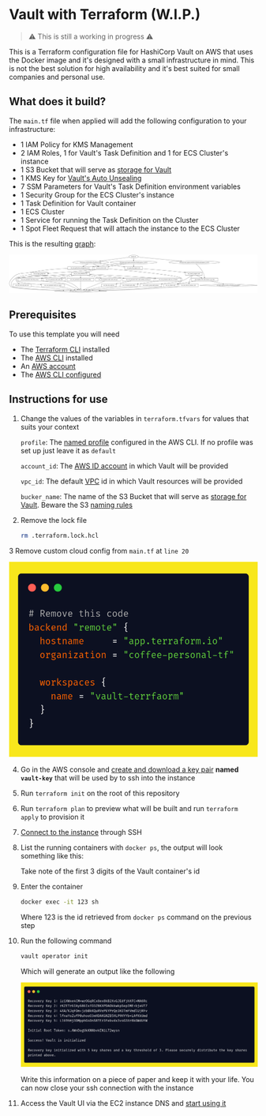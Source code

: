 # Vault with Terraform (W.I.P.)

> :warning: This is still a working in progress :warning:

This is a Terraform configuration file for HashiCorp Vault on AWS that uses the Docker image and it's designed with a small infrastructure in mind. This is not the best solution for high availability and it's best suited for small companies and personal use.

## What does it build?

The `main.tf` file when applied will add the following configuration to your infrastructure:

* 1 IAM Policy for KMS Management
* 2 IAM Roles, 1 for Vault's Task Definition and 1 for ECS Cluster's instance
* 1 S3 Bucket that will serve as [storage for Vault](https://www.vaultproject.io/docs/configuration/storage/s3)
* 1 KMS Key for [Vault's Auto Unsealing](https://www.vaultproject.io/docs/concepts/seal#auto-unseal)
* 7 SSM Parameters for Vault's Task Definition environment variables
* 1 Security Group for the ECS Cluster's instance
* 1 Task Definition for Vault container
* 1 ECS Cluster
* 1 Service for running the Task Definition on the Cluster
* 1 Spot Fleet Request that will attach the instance to the ECS Cluster
<!-- * 1 Target group to be [attached to a Load Balancer Listener's rule](https://docs.aws.amazon.com/elasticloadbalancing/latest/application/load-balancer-listeners.html) (manually) -->

This is the resulting [graph](https://www.terraform.io/docs/internals/graph.html):

![Vault infrastructure graph generated by Terraform](./images/graph.svg)

## Prerequisites

To use this template you will need

* The [Terraform CLI](https://learn.hashicorp.com/tutorials/terraform/install-cli) installed
* The [AWS CLI](https://docs.aws.amazon.com/cli/latest/userguide/install-cliv2.html) installed
* An [AWS account](https://aws.amazon.com/free/)
* The [AWS CLI configured](https://docs.aws.amazon.com/cli/latest/userguide/cli-chap-configure.html)

## Instructions for use

1. Change the values of the variables in `terraform.tfvars` for values that suits your context

    `profile`: The [named profile](https://docs.aws.amazon.com/cli/latest/userguide/cli-configure-profiles.html) configured in the AWS CLI. If no profile was set up just leave it as `default`

    `account_id`: The [AWS ID account](https://docs.aws.amazon.com/IAM/latest/UserGuide/console_account-alias.html#FindingYourAWSId) in which Vault will be provided

    `vpc_id`: The default [VPC](https://docs.aws.amazon.com/vpc/latest/userguide/what-is-amazon-vpc.html) id in which Vault resources will be provided

    `bucker_name`: The name of the S3 Bucket that will serve as [storage for Vault](https://www.vaultproject.io/docs/configuration/storage/s3). Beware the S3 [naming rules](https://docs.aws.amazon.com/AmazonS3/latest/userguide/bucketnamingrules.html)

2. Remove the lock file

    ```sh
    rm .terraform.lock.hcl
    ```

3 Remove custom cloud config from `main.tf` at `line 20`

  ![Code to be removed](./images/code-to-remove.png)

4. Go in the AWS console and [create and download a key pair](https://docs.aws.amazon.com/AWSEC2/latest/UserGuide/ec2-key-pairs.html#having-ec2-create-your-key-pair) **named `vault-key`** that will be used by to ssh into the instance

5. Run `terraform init` on the root of this repository

6. Run `terraform plan` to preview what will be built and run `terraform apply` to provision it

7. [Connect to the instance](https://docs.aws.amazon.com/AWSEC2/latest/UserGuide/AccessingInstancesLinux.html) through SSH

8. List the running containers with `docker ps`, the output will look something like this:

    Take note of the first 3 digits of the Vault container's id

9. Enter the container

    ```sh
    docker exec -it 123 sh
    ```

    Where 123 is the id retrieved from `docker ps` command on the previous step

10. Run the following command

    ```sh
    vault operator init
    ```

    Which will generate an output like the following

    ![Vault init command example output](./images/vault-init-example-output.png)

    Write this information on a piece of paper and keep it with your life. You can now close your ssh connection with the instance

11. Access the Vault UI via the EC2 instance DNS and [start using it](https://learn.hashicorp.com/collections/vault/getting-started-ui)

